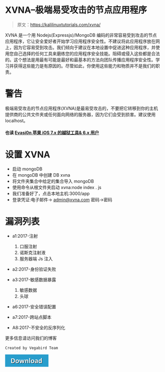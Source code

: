 # XVNA–极端易受攻击的节点应用程序

> 原文：<https://kalilinuxtutorials.com/xvna/>

XVNA 是一个用 Nodejs(Expressjs)/MongoDB 编码的非常容易受到攻击的节点应用程序，它让安全爱好者开始学习应用程序安全性。不建议将此应用程序放在网上，因为它容易受到攻击。我们倾向于建议在本地设置中促进这种应用程序，并使用您自己选择的任何工具来磨练您的应用程序安全技能。阻碍或侵入这些都是合法的。这个想法是用最有可能是最好和最基本的方法向团队传播应用程序安全性。学习并获得这些能力是有原因的。尽管如此，你使用这些能力和物质并不是我们的职责。

# **警告**

极端易受攻击的节点应用程序(XVNA)是最易受攻击的，不要把它转移到你的主机提供商的公共文件夹或任何面向网络的服务器，因为它们会受到损害。建议使用 localhost。

#### **也读 [Evasi0n 苹果 iOS 7.x 的越狱工具& 6.x 用户](http://kalilinuxtutorials.com/evasi0n-jailbreaking/)**

# **设置 XVNA**

*   启动 mongoDB
*   在 mongoDB 中创建 DB xvna
*   将文件夹集合中给定的集合导入 mongoDB
*   使用命令从根文件夹启动 xvna:node index . js
*   我们准备好了，点击本地主机:3000/app
*   登录凭证:电子邮件-> admin@xvna.com 密码->密码

# **漏洞列表**

*   a1:2017-注射
    1.  口服注射
    2.  诺斯克注射液
    3.  服务器端 Js 注入

*   a2:2017-身份验证失败
*   a3:2017-敏感数据暴露
    1.  敏感数据
    2.  头球

*   a6:2017-安全错误配置
*   a7:2017-跨站点脚本
*   A8:2017-不安全的反序列化

更多信息请访问我们的博客

```
Created by Vegabird Team
```

[![](img/a51de913dc60eee505c4a68651ee8e4d.png)](https://github.com/vegabird/xvna#setup)